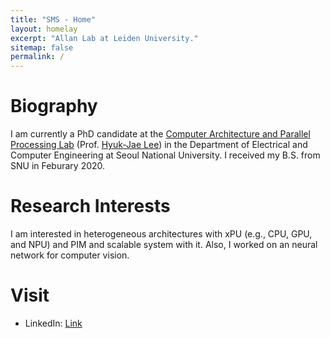 ```yaml
---
title: "SMS - Home"
layout: homelay
excerpt: "Allan Lab at Leiden University."
sitemap: false
permalink: /
---
```


# Biography

I am currently a PhD candidate at the [Computer Architecture and Parallel Processing Lab](http://capp.snu.ac.kr) (Prof. [Hyuk-Jae Lee](http://capp.snu.ac.kr/?p=people)) in the Department of Electrical and Computer Engineering at Seoul National University. I received my B.S. from SNU in Feburary 2020.


<!-- <div markdown="0" id="carousel" class="carousel slide" data-ride="carousel" data-interval="4000" data-pause="hover" >
   -     [> Menu <]
   -     <ol class="carousel-indicators">
   -         <li data-target="#carousel" data-slide-to="0" class="active"></li>
   -         <li data-target="#carousel" data-slide-to="1"></li>
   -         <li data-target="#carousel" data-slide-to="2"></li>
   -     </ol>
   -
   -     [> Items <]
   -     <div class="carousel-inner" markdown="0">
   -         <div class="item active">
   -             <img src="{{ site.url }}{{ site.baseurl }}/images/slider_home/pcmcsim.PNG" alt="Slide 1" />
   -         </div>
   -         <div class="item">
   -             <img src="{{ site.url }}{{ site.baseurl }}/images/slider_home/imdb.PNG" alt="Slide 2" />
   -         </div>
   -         <div class="item">
   -             <img src="{{ site.url }}{{ site.baseurl }}/images/slider_home/rmw-dissert.PNG" alt="Slide 3" />
   -         </div>
   -     </div>
   -   <a class="left carousel-control" href="#carousel" role="button" data-slide="prev">
   -     <span class="glyphicon glyphicon-chevron-left" aria-hidden="true"></span>
   -     <span class="sr-only">Previous</span>
   -   </a>
   -   <a class="right carousel-control" href="#carousel" role="button" data-slide="next">
   -     <span class="glyphicon glyphicon-chevron-right" aria-hidden="true"></span>
   -     <span class="sr-only">Next</span>
   -   </a>
   - </div> -->


# Research Interests
I am interested in heterogeneous architectures with xPU (e.g., CPU, GPU, and NPU) and PIM and scalable system with it. Also, I worked on an neural network for computer vision.

# Visit
- LinkedIn: [Link](https://linkedin.com/in/minseok-seo-026a43258)
<!-- - CV: [Link](https://github.com/harrylee365/harrylee365.github.io/blob/master/uploads/My_CV_hklee.pdf) -->

<!--
<figure class="fourth">
  <img src="{{ site.url }}{{ site.baseurl }}/images/logopic/Logo_Leiden.jpg" style="width: 210px">
  <img src="{{ site.url }}{{ site.baseurl }}/images/logopic/Logo_Nanofront.jpg" style="width: 110px">
  <img src="{{ site.url }}{{ site.baseurl }}/images/logopic/Logo_NWO.jpg" style="width: 120px">
  <img src="{{ site.url }}{{ site.baseurl }}/images/logopic/Logo_ERC.jpg" style="width: 110px">
</figure>
-->
